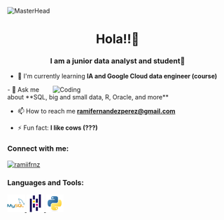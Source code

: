 ![MasterHead](https://i.ibb.co/1v60nYj/IMG-20241104-091314.png)
<h1 align="center">Hola!!👋</h1>
<h3 align="center">I am a junior data analyst and student🌱</h3>

- 🌱 I'm currently learning **IA and Google Cloud data engineer (course)**

<img align="right" alt="Coding" width="400" src="https://camo.githubusercontent.com/5119ee303e5e49cdf23def653b737bede0da49a859a34714d62d9ab518afbbb2/68747470733a2f2f63646e2e6472696262626c652e636f6d2f75736572732f313136323037372f73637265656e73686f74732f333834383931342f70726f6772616d6d65722e676966">
- 💬 Ask me about **SQL, big and small data, R, Oracle, and more**

- 📫 How to reach me **ramifernandezperez@gmail.com**

- ⚡ Fun fact:
  **I like cows (???)**

<h3 align="left">Connect with me:</h3>
<p align="left">
<a href="https://instagram.com/ramiifrnz" target="blank"><img align="center" src="https://raw.githubusercontent.com/rahuldkjain/github-profile-readme-generator/master/src/images/icons/Social/instagram.svg" alt="ramiifrnz" height="30" width="40" /></a>
</p>

<h3 align="left">Languages and Tools:</h3>
<p align="left"> <a href="https://www.mysql.com/" target="_blank" rel="noreferrer"> <img src="https://raw.githubusercontent.com/devicons/devicon/master/icons/mysql/mysql-original-wordmark.svg" alt="mysql" width="40" height="40"/> </a> <a href="https://pandas.pydata.org/" target="_blank" rel="noreferrer"> <img src="https://raw.githubusercontent.com/devicons/devicon/2ae2a900d2f041da66e950e4d48052658d850630/icons/pandas/pandas-original.svg" alt="pandas" width="40" height="40"/> </a> <a href="https://www.python.org" target="_blank" rel="noreferrer"> <img src="https://raw.githubusercontent.com/devicons/devicon/master/icons/python/python-original.svg" alt="python" width="40" height="40"/> </a> </p>
